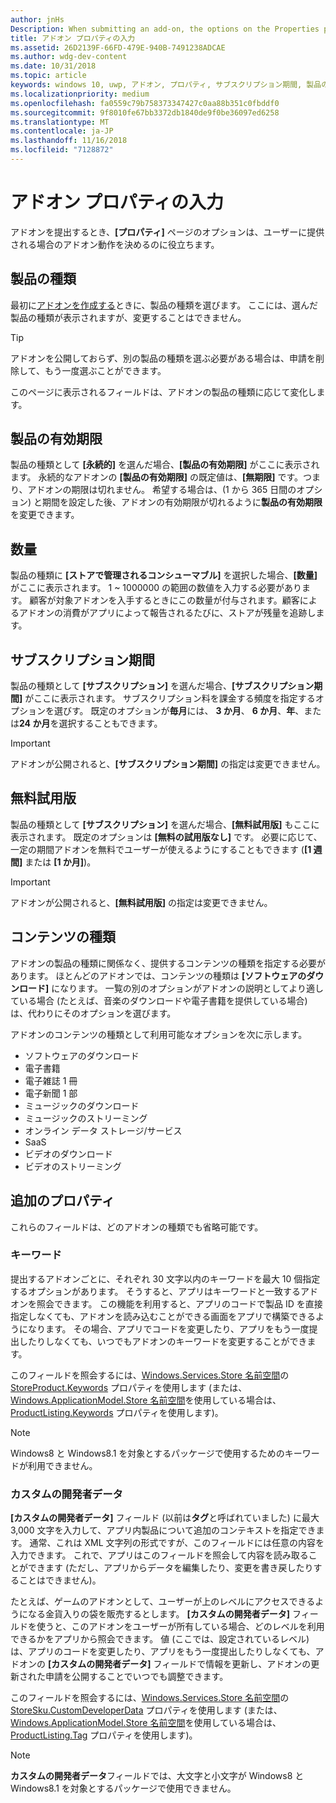 ```yaml
---
author: jnHs
Description: When submitting an add-on, the options on the Properties page help determine the behavior of your add-on when offered to customers.
title: アドオン プロパティの入力
ms.assetid: 26D2139F-66FD-479E-940B-7491238ADCAE
ms.author: wdg-dev-content
ms.date: 10/31/2018
ms.topic: article
keywords: windows 10, uwp, アドオン, プロパティ, サブスクリプション期間, 製品の有効期間, コンテンツの種類, iap, アプリ内購入, アプリ内製品
ms.localizationpriority: medium
ms.openlocfilehash: fa0559c79b758373347427c0aa88b351c0fbddf0
ms.sourcegitcommit: 9f8010fe67bb3372db1840de9f0be36097ed6258
ms.translationtype: MT
ms.contentlocale: ja-JP
ms.lasthandoff: 11/16/2018
ms.locfileid: "7128872"
---
```

# <a name="enter-add-on-properties"></a>アドオン プロパティの入力

アドオンを提出するとき、**[プロパティ]** ページのオプションは、ユーザーに提供される場合のアドオン動作を決めるのに役立ちます。

## <a name="product-type"></a>製品の種類

最初に[アドオンを作成する](set-your-add-on-product-id.md)ときに、製品の種類を選びます。 ここには、選んだ製品の種類が表示されますが、変更することはできません。

> [!TIP]
> アドオンを公開しておらず、別の製品の種類を選ぶ必要がある場合は、申請を削除して、もう一度選ぶことができます。

このページに表示されるフィールドは、アドオンの製品の種類に応じて変化します。


## <a name="product-lifetime"></a>製品の有効期限

製品の種類として **[永続的]** を選んだ場合、**[製品の有効期限]** がここに表示されます。 永続的なアドオンの **[製品の有効期限]** の既定値は、**[無期限]** です。つまり、アドオンの期限は切れません。 希望する場合は、(1 から 365 日間のオプション) と期間を設定した後、アドオンの有効期限が切れるように**製品の有効期限**を変更できます。


## <a name="quantity"></a>数量

製品の種類に **[ストアで管理されるコンシューマブル]** を選択した場合、**[数量]** がここに表示されます。 1 ~ 1000000 の範囲の数値を入力する必要があります。 顧客が対象アドオンを入手するときにこの数量が付与されます。顧客によるアドオンの消費がアプリによって報告されるたびに、ストアが残量を追跡します。


## <a name="subscription-period"></a>サブスクリプション期間

製品の種類として **[サブスクリプション]** を選んだ場合、**[サブスクリプション期間]** がここに表示されます。 サブスクリプション料を課金する頻度を指定するオプションを選びす。 既定のオプションが**毎月**には、 **3 か月**、 **6 か月**、**年**、または**24 か月**を選択することもできます。

> [!IMPORTANT]
> アドオンが公開されると、**[サブスクリプション期間]** の指定は変更できません。


## <a name="free-trial"></a>無料試用版

製品の種類として **[サブスクリプション]** を選んだ場合、**[無料試用版]** もここに表示されます。 既定のオプションは **[無料の試用版なし]** です。 必要に応じて、一定の期間アドオンを無料でユーザーが使えるようにすることもできます (**[1 週間]** または **[1 か月]**)。 

> [!IMPORTANT]
> アドオンが公開されると、**[無料試用版]** の指定は変更できません。


## <a name="content-type"></a>コンテンツの種類

アドオンの製品の種類に関係なく、提供するコンテンツの種類を指定する必要があります。 ほとんどのアドオンでは、コンテンツの種類は **[ソフトウェアのダウンロード]** になります。 一覧の別のオプションがアドオンの説明としてより適している場合 (たとえば、音楽のダウンロードや電子書籍を提供している場合) は、代わりにそのオプションを選びます。

アドオンのコンテンツの種類として利用可能なオプションを次に示します。

-   ソフトウェアのダウンロード
-   電子書籍
-   電子雑誌 1 冊
-   電子新聞 1 部
-   ミュージックのダウンロード
-   ミュージックのストリーミング
-   オンライン データ ストレージ/サービス
-   SaaS
-   ビデオのダウンロード
-   ビデオのストリーミング


## <a name="additional-properties"></a>追加のプロパティ

これらのフィールドは、どのアドオンの種類でも省略可能です。

<span id="keywords" />

### <a name="keywords"></a>キーワード

提出するアドオンごとに、それぞれ 30 文字以内のキーワードを最大 10 個指定するオプションがあります。 そうすると、アプリはキーワードと一致するアドオンを照会できます。 この機能を利用すると、アプリのコードで製品 ID を直接指定しなくても、アドオンを読み込むことができる画面をアプリで構築できるようになります。 その場合、アプリでコードを変更したり、アプリをもう一度提出したりしなくても、いつでもアドオンのキーワードを変更することができます。

このフィールドを照会するには、[Windows.Services.Store 名前空間](https://docs.microsoft.com/uwp/api/Windows.Services.Store)の [StoreProduct.Keywords](https://docs.microsoft.com/uwp/api/windows.services.store.storeproduct.Keywords) プロパティを使用します  (または、[Windows.ApplicationModel.Store 名前空間](https://docs.microsoft.com/uwp/api/Windows.ApplicationModel.Store)を使用している場合は、[ProductListing.Keywords](https://docs.microsoft.com/uwp/api/windows.applicationmodel.store.productlisting.Keywords) プロパティを使用します)。

> [!NOTE]
> Windows8 と Windows8.1 を対象とするパッケージで使用するためのキーワードが利用できません。

<span id="custom-developer-data" />

### <a name="custom-developer-data"></a>カスタムの開発者データ

**[カスタムの開発者データ]** フィールド (以前は**タグ**と呼ばれていました) に最大 3,000 文字を入力して、アプリ内製品について追加のコンテキストを指定できます。 通常、これは XML 文字列の形式ですが、このフィールドには任意の内容を入力できます。 これで、アプリはこのフィールドを照会して内容を読み取ることができます (ただし、アプリからデータを編集したり、変更を書き戻したりすることはできません)。

たとえば、ゲームのアドオンとして、ユーザーが上のレベルにアクセスできるようになる金貨入りの袋を販売するとします。 **[カスタムの開発者データ]** フィールドを使うと、このアドオンをユーザーが所有している場合、どのレベルを利用できるかをアプリから照会できます。 値 (ここでは、設定されているレベル) は、アプリのコードを変更したり、アプリをもう一度提出したりしなくても、アドオンの **[カスタムの開発者データ]** フィールドで情報を更新し、アドオンの更新された申請を公開することでいつでも調整できます。

このフィールドを照会するには、[Windows.Services.Store 名前空間](https://docs.microsoft.com/uwp/api/Windows.Services.Store)の [StoreSku.CustomDeveloperData](https://docs.microsoft.com/uwp/api/windows.services.store.storesku.customdeveloperdata#Windows_Services_Store_StoreSku_CustomDeveloperData) プロパティを使用します  (または、[Windows.ApplicationModel.Store 名前空間](https://docs.microsoft.com/uwp/api/Windows.ApplicationModel.Store)を使用している場合は、[ProductListing.Tag](https://docs.microsoft.com/uwp/api/windows.applicationmodel.store.productlisting.tag#Windows_ApplicationModel_Store_ProductListing_Tag) プロパティを使用します)。

> [!NOTE]
> **カスタムの開発者データ**フィールドでは、大文字と小文字が Windows8 と Windows8.1 を対象とするパッケージで使用できません。

 

 

 
